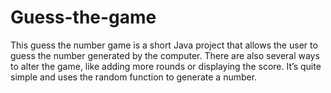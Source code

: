 # Guess-the-game
This guess the number game is a short Java project that allows the user to guess the number generated by the computer. There are also several ways to alter the game, like adding more rounds or displaying the score. It’s quite simple and uses the random function to generate a number.
